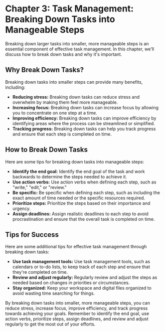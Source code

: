 Chapter 3: Task Management: Breaking Down Tasks into Manageable Steps
=====================================================================

Breaking down larger tasks into smaller, more manageable steps is an essential component of effective task management. In this chapter, we'll discuss how to break down tasks and why it's important.

Why Break Down Tasks?
---------------------

Breaking down tasks into smaller steps can provide many benefits, including:

* **Reducing stress:** Breaking down tasks can reduce stress and overwhelm by making them feel more manageable.
* **Increasing focus:** Breaking down tasks can increase focus by allowing you to concentrate on one step at a time.
* **Improving efficiency:** Breaking down tasks can improve efficiency by identifying areas where the process can be streamlined or simplified.
* **Tracking progress:** Breaking down tasks can help you track progress and ensure that each step is completed on time.

How to Break Down Tasks
-----------------------

Here are some tips for breaking down tasks into manageable steps:

* **Identify the end goal:** Identify the end goal of the task and work backwards to determine the steps needed to achieve it.
* **Use action verbs:** Use action verbs when defining each step, such as "write," "edit," or "review."
* **Be specific:** Be specific when defining each step, such as including the exact amount of time needed or the specific resources required.
* **Prioritize steps:** Prioritize the steps based on their importance and urgency.
* **Assign deadlines:** Assign realistic deadlines to each step to avoid procrastination and ensure that the overall task is completed on time.

Tips for Success
----------------

Here are some additional tips for effective task management through breaking down tasks:

* **Use task management tools:** Use task management tools, such as calendars or to-do lists, to keep track of each step and ensure that they're completed on time.
* **Review and adjust regularly:** Regularly review and adjust the steps as needed based on changes in priorities or circumstances.
* **Stay organized:** Keep your workspace and digital files organized to avoid wasting time searching for things.

By breaking down tasks into smaller, more manageable steps, you can reduce stress, increase focus, improve efficiency, and track progress towards achieving your goals. Remember to identify the end goal, use action verbs, prioritize steps, assign deadlines, and review and adjust regularly to get the most out of your efforts.
